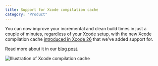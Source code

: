 ```yaml
---
title: Support for Xcode compilation cache
category: "Product"
---
```


You can now improve your incremental and clean build times in just a couple of minutes, regardless of your Xcode setup, with the new Xcode compilation cache [introduced in Xcode 26](https://developer.apple.com/documentation/xcode-release-notes/xcode-26-release-notes#New-Features) that we've added support for. 

Read more about it in our [blog post](/marketing/blog/2025/10/22/xcode-cache.md).

![Illustration of Xcode compilation cache](/marketing/images/blog/2025/10/22/xcode-cache/og.jpg)
